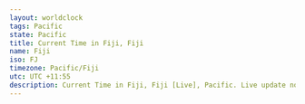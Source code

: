 ```yaml
---
layout: worldclock
tags: Pacific
state: Pacific
title: Current Time in Fiji, Fiji
name: Fiji
iso: FJ
timezone: Pacific/Fiji
utc: UTC +11:55
description: Current Time in Fiji, Fiji [Live], Pacific. Live update now time in Fiji, timezone Pacific/Fiji, UTC +11:55, Country ISO code & Current Local Time.
---
```


